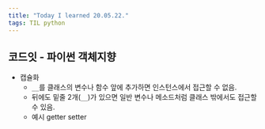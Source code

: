 ```yaml
---
title: "Today I learned 20.05.22."
tags: TIL python
---
```




## 코드잇 - 파이썬 객체지향

- 캡슐화
  - `__`를 클래스의 변수나 함수 앞에 추가하면 인스턴스에서 접근할 수 없음.
  -  뒤에도 밑줄 2개(`__`)가 있으면 일반 변수나 메소드처럼 클래스 밖에서도 접근할 수 있음.
  - 예시 getter setter


